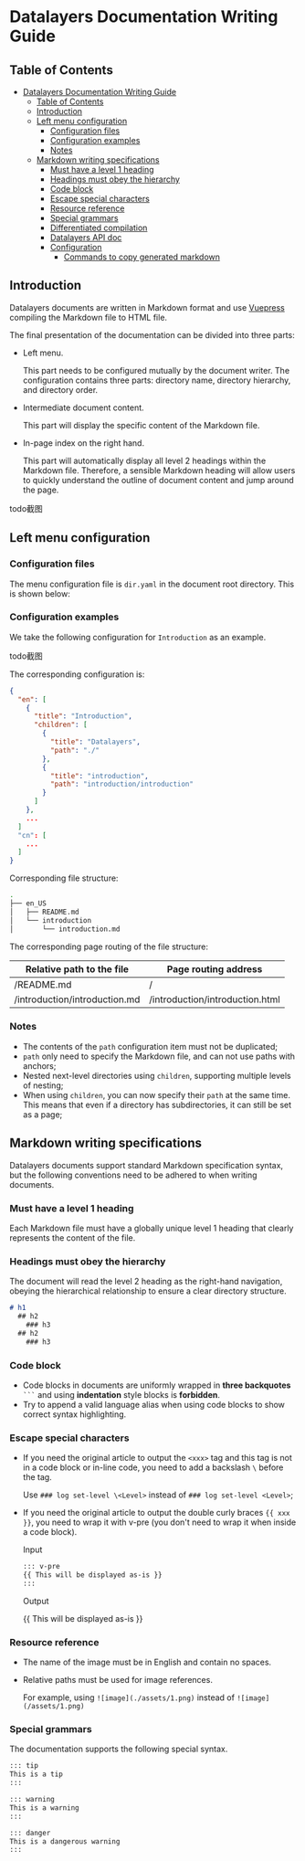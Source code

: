# Datalayers Documentation Writing Guide

## Table of Contents

- [Datalayers Documentation Writing Guide](#datalayers-documentation-writing-guide)
  - [Table of Contents](#table-of-contents)
  - [Introduction](#introduction)
  - [Left menu configuration](#left-menu-configuration)
    - [Configuration files](#configuration-files)
    - [Configuration examples](#configuration-examples)
    - [Notes](#notes)
  - [Markdown writing specifications](#markdown-writing-specifications)
    - [Must have a level 1 heading](#must-have-a-level-1-heading)
    - [Headings must obey the hierarchy](#headings-must-obey-the-hierarchy)
    - [Code block](#code-block)
    - [Escape special characters](#escape-special-characters)
    - [Resource reference](#resource-reference)
    - [Special grammars](#special-grammars)
    - [Differentiated compilation](#differentiated-compilation)
    - [Datalayers API doc](#datalayers-api-doc)
    - [Configuration](#configuration)
      - [Commands to copy generated markdown](#commands-to-copy-generated-markdown)

## Introduction

Datalayers documents are written in Markdown format and use [Vuepress](https://vuepress.vuejs.org/) compiling the Markdown file to HTML file.

The final presentation of the documentation can be divided into three parts:

- Left menu.

  This part needs to be configured mutually by the document writer. The configuration contains three parts: directory name, directory hierarchy, and directory order.

- Intermediate document content.

  This part will display the specific content of the Markdown file.

- In-page index on the right hand.

  This part will automatically display all level 2 headings within the Markdown file. Therefore, a sensible Markdown heading will allow users to quickly understand the outline of document content and jump around the page.

todo截图

## Left menu configuration

### Configuration files

The menu configuration file is `dir.yaml` in the document root directory. This is shown below:

### Configuration examples

We take the following configuration for `Introduction`  as an example.

todo截图

The corresponding configuration is:

```json
{
  "en": [
    {
      "title": "Introduction",
      "children": [
        {
          "title": "Datalayers",
          "path": "./"
        },
        {
          "title": "introduction",
          "path": "introduction/introduction"
        }
      ]
    },
    ...
  ]
  "cn": [
    ...
  ]
}
```

Corresponding file structure:

```bash
.
├── en_US
│   ├── README.md
│   └── introduction
│       └── introduction.md
```

The corresponding page routing of the file structure:

| Relative path to the file  | Page routing address         |
| -------------------------- | ---------------------------- |
| /README.md                 | /                            |
| /introduction/introduction.md | /introduction/introduction.html |

### Notes

- The contents of the `path` configuration item must not be duplicated;
- `path` only need to specify the Markdown file, and can not use paths with anchors;
- Nested next-level directories using `children`, supporting multiple levels of nesting;
- When using `children`, you can now specify their `path` at the same time. This means that even if a directory has subdirectories, it can still be set as a page;

## Markdown writing specifications

Datalayers documents support standard Markdown specification syntax, but the following conventions need to be adhered to when writing documents.

### Must have a level 1 heading

Each Markdown file must have a globally unique level 1 heading that clearly represents the content of the file.

### Headings must obey the hierarchy

The document will read the level 2 heading as the right-hand navigation, obeying the hierarchical relationship to ensure a clear directory structure.

```markdown
# h1
  ## h2
    ### h3
  ## h2
    ### h3
```

### Code block

- Code blocks in documents are uniformly wrapped in **three backquotes**  ` ``` ` and using **indentation** style blocks is **forbidden**.
- Try to append a valid language alias when using code blocks to show correct syntax highlighting.

### Escape special characters

- If you need the original article to output the `<xxx>` tag and this tag is not in a code block or in-line code, you need to add a backslash `\` before the tag.

  Use `### log set-level \<Level>` instead of `### log set-level <Level>`;

- If you need the original article to output the double curly braces `{{ xxx }}`, you need to wrap it with v-pre (you don't need to wrap it when inside a code block).

  Input

  ```markdown
  ::: v-pre
  {{ This will be displayed as-is }}
  :::
  ```

  Output

  {{ This will be displayed as-is }}

### Resource reference

- The name of the image must be in English and contain no spaces.

- Relative paths must be used for image references.

  For example, using `![image](./assets/1.png)` instead of `![image](/assets/1.png)`

### Special grammars

The documentation supports the following special syntax.

```markdown
::: tip
This is a tip
:::

::: warning
This is a warning
:::

::: danger
This is a dangerous warning
:::
```